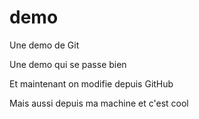 # demo
Une demo de Git

Une demo qui se passe bien

Et maintenant on modifie depuis GitHub

Mais aussi depuis ma machine et c'est cool
